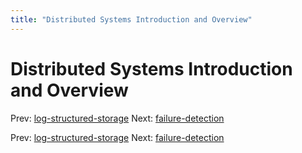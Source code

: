 ```yaml
---
title: "Distributed Systems Introduction and Overview"
---
```


# Distributed Systems Introduction and Overview

Prev: [log-structured-storage](log-structured-storage.md)
Next: [failure-detection](failure-detection.md)

Prev: [log-structured-storage](log-structured-storage.md)
Next: [failure-detection](failure-detection.md)
